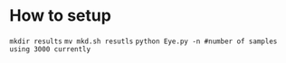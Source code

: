 # How to setup
`mkdir results`
`mv mkd.sh resutls`
`python Eye.py -n #number of samples using 3000 currently`
